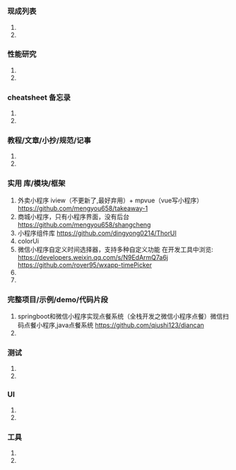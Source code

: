 # 

### 现成列表
1. 
1. 

### 性能研究
1. 
1. 

### cheatsheet 备忘录
1. 
1. 

### 教程/文章/小抄/规范/记事
1. 
1. 

### 实用 库/模块/框架
1. 外卖小程序 iview（不更新了,最好弃用）+ mpvue（vue写小程序）
https://github.com/mengyou658/takeaway-1
1. 商城小程序，只有小程序界面，没有后台
https://github.com/mengyou658/shangcheng
1.  小程序组件库
https://github.com/dingyong0214/ThorUI
1. colorUi
1. 微信小程序自定义时间选择器，支持多种自定义功能 在开发工具中浏览: https://developers.weixin.qq.com/s/N9EdArmQ7a6j
https://github.com/rover95/wxapp-timePicker
1. 
1. 

### 完整项目/示例/demo/代码片段
1. springboot和微信小程序实现点餐系统（全栈开发之微信小程序点餐）微信扫码点餐小程序,java点餐系统
https://github.com/qiushi123/diancan
1. 

### 测试
1. 
1. 

### UI
1. 
1. 

### 工具
1. 
1. 
